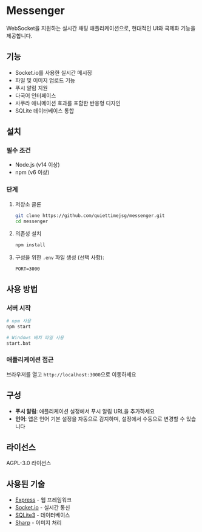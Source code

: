 # Messenger

WebSocket을 지원하는 실시간 채팅 애플리케이션으로, 현대적인 UI와 국제화 기능을 제공합니다.

## 기능

- Socket.io를 사용한 실시간 메시징
- 파일 및 이미지 업로드 기능
- 푸시 알림 지원
- 다국어 인터페이스
- 사쿠라 애니메이션 효과를 포함한 반응형 디자인
- SQLite 데이터베이스 통합

## 설치

### 필수 조건
- Node.js (v14 이상)
- npm (v6 이상)

### 단계
1. 저장소 클론
   ```bash
   git clone https://github.com/quiettimejsg/messenger.git
   cd messenger
   ```

2. 의존성 설치
   ```bash
   npm install
   ```

3. 구성을 위한 `.env` 파일 생성 (선택 사항):
   ```
   PORT=3000
   ```

## 사용 방법

### 서버 시작

```bash
# npm 사용
npm start

# Windows 배치 파일 사용
start.bat
```

### 애플리케이션 접근
브라우저를 열고 `http://localhost:3000`으로 이동하세요

## 구성
- **푸시 알림**: 애플리케이션 설정에서 푸시 알림 URL을 추가하세요
- **언어**: 앱은 언어 기본 설정을 자동으로 감지하며, 설정에서 수동으로 변경할 수 있습니다

## 라이선스
AGPL-3.0 라이선스

## 사용된 기술
- [Express](https://expressjs.com/) - 웹 프레임워크
- [Socket.io](https://socket.io/) - 실시간 통신
- [SQLite3](https://www.sqlite.org/) - 데이터베이스
- [Sharp](https://sharp.pixelplumbing.com/) - 이미지 처리